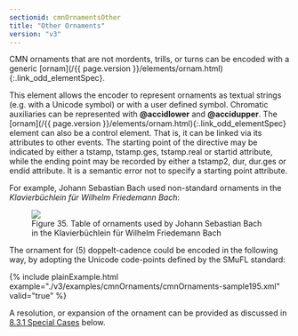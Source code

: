 ```yaml
---
sectionid: cmnOrnamentsOther
title: "Other Ornaments"
version: "v3"
---
```




CMN ornaments that are not mordents, trills, or turns can be encoded with a generic
[ornam](/{{ page.version }}/elements/ornam.html){:.link_odd_elementSpec}.

This element allows the encoder to represent ornaments as textual strings (e.g. with
a
Unicode symbol) or with a user defined symbol. Chromatic auxiliaries can be represented
with
**@accidlower** and **@accidupper**. The [ornam](/{{ page.version }}/elements/ornam.html){:.link_odd_elementSpec} element can
also be a control element. That is, it can be linked via its attributes to other events.
The
starting point of the directive may be indicated by either a tstamp, tstamp.ges, tstamp.real
or startid attribute, while the ending point may be recorded by either a tstamp2,
dur, dur.ges
or endid attribute. It is a semantic error not to specify a starting point attribute.

For example, Johann Sebastian Bach used non-standard ornaments in the *Klavierbüchlein
für Wilhelm Friedemann Bach*:

<figure class="figure">
   <img src="../../../../guidelines/v3/Images/modules/cmnOrnaments/JSBtableofornaments.jpg" class="img-responsive"></img>
   <figcaption class="figure-caption">Figure 35. Table of ornaments used by Johann Sebastian Bach in the Klavierbüchlein für Wilhelm
      Friedemann Bach
   </figcaption>
</figure>
The ornament for 
<span class="q">(5) doppelt-cadence</span> could be encoded in the following way, by
adopting the Unicode code-points defined by the SMuFL standard:

{% include plainExample.html example="./v3/examples/cmnOrnaments/cmnOrnaments-sample195.xml" valid="true" %}

A resolution, or expansion of the ornament can be provided as discussed in 
<a class="link_ptr" title="Special Cases" href="/{{ page.version }}/guidelines/cmnOrnaments.html#cmnOrnamentsTrillsSpecial">8.3.1 Special Cases</a> below.


